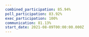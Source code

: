 ```yaml
---
combined_participation: 85.94%
poll_participation: 83.92%
exec_participation: 100%
communication: 81.13%
start_date: 2021-08-09T00:00:00.000Z
---
```

